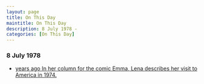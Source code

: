 ```yaml
---
layout: page
title: On This Day
maintitle: On This Day
description: 8 July 1978 - 
categories: [On This Day]
---
```


### 8 July 1978
* [<span id="age"></span> years ago In her column for the comic Emma, Lena describes her visit to America in 1974.](/comics/emma/1978/07/08/emma.html)

<!-- Script for calculating number of years ago -->
<script>
var dob = '19780708';
var year = Number(dob.substr(0, 4));
var month = Number(dob.substr(4, 2)) - 1;
var day = Number(dob.substr(6, 2));
var today = new Date();
var age = today.getFullYear() - year;
if (today.getMonth() < month || (today.getMonth() == month && today.getDate() < day)) {
age--;
}
document.getElementById("age").innerHTML=age;
</script>

